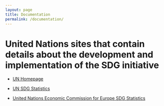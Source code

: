 ```yaml
---
layout: page
title: Documentation
permalink: /documentation/
---
```



# United Nations sites that contain details about the development and implementation of the SDG initiative


- [UN Homepage](https://sustainabledevelopment.un.org)

- [UN SDG Statistics](http://unstats.un.org/sdgs/)

- [United Nations Economic Commission for Europe SDG Statistics](http://www.unece.org/stats/statistics-sustainable-development.html)
